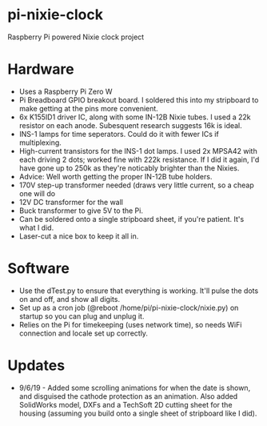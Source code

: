 # pi-nixie-clock
Raspberry Pi powered Nixie clock project

# Hardware
* Uses a Raspberry Pi Zero W 
* Pi Breadboard GPIO breakout board. I soldered this into my stripboard to make getting at the pins more convenient.  
* 6x K155ID1 driver IC, along with some IN-12B Nixie tubes. I used a 22k resistor on each anode. Subesquent research suggests 16k is ideal. 
* INS-1 lamps for time seperators. Could do it with fewer ICs if multiplexing.
* High-current transistors for the INS-1 dot lamps. I used 2x MPSA42 with each driving 2 dots; worked fine with 222k resistance. If I did it again, I'd have gone up to 250k as they're noticably brighter than the Nixies. 
* Advice: Well worth getting the proper IN-12B tube holders.
* 170V step-up transformer needed (draws very little current, so a cheap one will do
* 12V DC transformer for the wall
* Buck transformer to give 5V to the Pi.
* Can be soldered onto a single stripboard sheet, if you're patient. It's what I did. 
* Laser-cut a nice box to keep it all in. 

# Software
* Use the dTest.py to ensure that everything is working. It'll pulse the dots on and off, and show all digits.
* Set up as a cron job (@reboot	  /home/pi/pi-nixie-clock/nixie.py) on startup so you can plug and unplug it.
* Relies on the Pi for timekeeping (uses network time), so needs WiFi connection and locale set up correctly.

# Updates
* 9/6/19 - Added some scrolling animations for when the date is shown, and disguised the cathode protection as an animation. Also added SolidWorks model, DXFs and a TechSoft 2D cutting sheet for the housing (assuming you build onto a single sheet of stripboard like I did). 